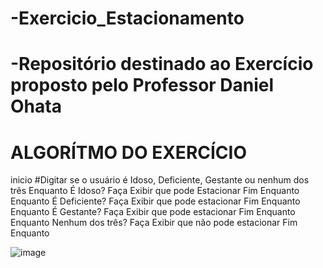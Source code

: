 # -Exercicio_Estacionamento
# -Repositório destinado ao Exercício proposto pelo Professor Daniel Ohata
# ALGORÍTMO DO EXERCÍCIO
inicio
#Digitar se o usuário é Idoso, Deficiente, Gestante ou nenhum dos três
Enquanto É Idoso? Faça
     Exibir que pode Estacionar
Fim Enquanto
Enquanto É Deficiente? Faça
     Exibir que pode estacionar
Fim Enquanto
Enquanto É Gestante? Faça
     Exibir que pode estacionar
Fim Enquanto
Enquanto Nenhum dos três? Faça
     Exibir que não pode estacionar
Fim Enquanto


![image](https://user-images.githubusercontent.com/103973577/169919625-d20b0474-c049-439d-a262-9511a8e0fb67.png)
